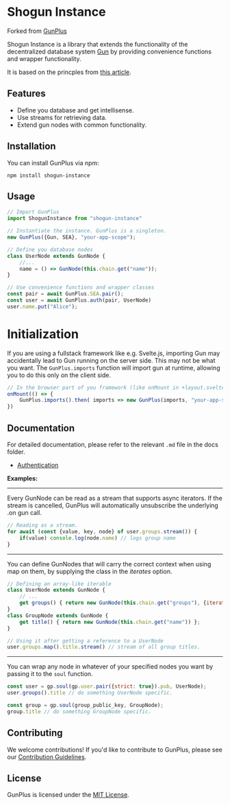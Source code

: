   
# Shogun Instance


Forked from [GunPlus](https://github.com/gustavocorpas/gun-plus)

Shogun Instance is a library that extends the functionality of the decentralized database system [Gun](https://gun.eco/) by providing convenience functions and wrapper functionality.

It is based on the princples from [this article](https://gustavcorpas.medium.com/a-beginners-guide-to-decentralized-database-programming-with-gundb-c009d77207ad).

## Features

- Define you database and get intellisense.
- Use streams for retrieving data.
- Extend gun nodes with common functionality.

## Installation

You can install GunPlus via npm:

`npm install shogun-instance` 

## Usage

```js
// Import GunPlus
import ShogunInstance from "shogun-instance"

// Instantiate the instance. GunPlus is a singleton.
new GunPlus({Gun, SEA}, "your-app-scope");

// Define you database nodes
class UserNode extends GunNode {
	//...
	name = () => GunNode(this.chain.get("name"));
}

// Use convenience functions and wrapper classes
const pair = await GunPlus.SEA.pair();
const user = await GunPlus.auth(pair, UserNode)
user.name.put("Alice");
```

# Initialization 

If you are using a fullstack framework like e.g. Svelte.js, importing Gun may accidentally lead to Gun running on the server side. This may not be what you want. The `GunPlus.imports` function will import gun at runtime, allowing you to do this only on the client side.

```js
// In the browser part of you framework (like onMount in +layout.svelte)
onMount(() => {
	GunPlus.imports().then( imports => new GunPlus(imports, "your-app-scope") );
})

```

## Documentation

For detailed documentation, please refer to the relevant `.md` file in the docs folder.

- [Authentication](./docs/authentication.md)

**Examples:**

---

Every GunNode can be read as a stream that supports async iterators. If the stream is cancelled, GunPlus will automatically unsubscribe the underlying .on gun call.

```js
// Reading as a stream.
for await (const {value, key, node} of user.groups.stream()) {
	if(value) console.log(node.name) // logs group name
}
```

---

You can define GunNodes that will carry the correct context when using map on them, by supplying the class in the *iterates* option.
```js
// Defining an array-like iterable
class UserNode extends GunNode {
	// ...
	get groups() { return new GunNode(this.chain.get("groups"), {iterates: GroupNode}) }
}
class GroupNode extends GunNode {
	get title() { return new GunNode(this.chain.get("name")) };
}

// Using it after getting a reference to a UserNode
user.groups.map().title.stream() // stream of all group titles.
```

---

You can wrap any node in whatever of your specified nodes you want by passing it to the `soul` function.

```js
const user = gp.soul(gp.user.pair({strict: true}).pub, UserNode);
user.groups().title // do something UserNode specific.

const group = gp.soul(group_public_key, GroupNode);
group.title // do something GroupNode specific.
```


## Contributing

We welcome contributions! If you'd like to contribute to GunPlus, please see our [Contribution Guidelines](./docs/CONTRIBUTING.md).

## License

GunPlus is licensed under the [MIT License](./LICENSE).